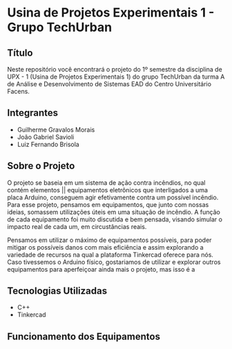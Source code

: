 # Usina de Projetos Experimentais 1 - Grupo TechUrban

## Título

Neste repositório você encontrará o projeto do 1º semestre da disciplina de UPX - 1 (Usina de Projetos Experimentais 1) do grupo TechUrban da turma A de Análise e Desenvolvimento de Sistemas EAD do Centro Universitário Facens.

## Integrantes
* Guilherme Gravalos Morais
* João Gabriel Savioli
* Luiz Fernando Brisola

## Sobre o Projeto

O projeto se baseia em um sistema de ação contra incêndios, no qual contém elementos || equipamentos eletrônicos que interligados a uma placa Arduino, conseguem agir efetivamente contra um possível incêndio. Para esse projeto, pensamos em equipamentos, que junto com nossas ideias, somassem utilizações úteis em uma situação de incêndio. A função de cada equipamento foi muito discutida e bem pensada, visando simular o impacto real de cada um, em circustâncias reais. 

Pensamos em utilizar o máximo de equipamentos possíveis, para poder mitigar os possíveis danos com mais eficiência e assim explorando a variedade de recursos na qual a plataforma Tinkercad oferece para nós. Caso tivessemos o Arduino físico, gostariamos de utilizar e explorar outros equipamentos para aperfeiçoar ainda mais o projeto, mas isso é a

## Tecnologias Utilizadas

* C++
* Tinkercad

## Funcionamento dos Equipamentos 



